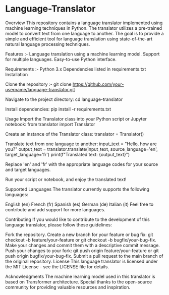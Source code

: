 # Language-Translator
Overview
  This repository contains a language translator implemented using machine learning techniques in Python. The translator utilizes a pre-trained model to convert text from one language to another. The goal is to provide a simple and efficient tool for language translation using state-of-the-art natural language processing techniques.

Features :-
  Language translation using a machine learning model.
  Support for multiple languages.
  Easy-to-use Python interface.
  
Requirements :-
  Python 3.x
  Dependencies listed in requirements.txt
  Installation
  
Clone the repository :-
  git clone https://github.com/your-username/language-translator.git

Navigate to the project directory:
  cd language-translator

Install dependencies:
  pip install -r requirements.txt

Usage
  Import the Translator class into your Python script or Jupyter notebook:
    from translator import Translator

  Create an instance of the Translator class:
    translator = Translator()

  Translate text from one language to another:
      input_text = "Hello, how are you?"
  output_text = translator.translate(input_text, source_language='en', target_language='fr')
  print(f"Translated text: {output_text}")

  Replace 'en' and 'fr' with the appropriate language codes for your source and target languages.
  
  Run your script or notebook, and enjoy the translated text!

Supported Languages
The translator currently supports the following languages:

English (en)
French (fr)
Spanish (es)
German (de)
Italian (it)
Feel free to contribute and add support for more languages.

Contributing
If you would like to contribute to the development of this language translator, please follow these guidelines:

Fork the repository.
Create a new branch for your feature or bug fix: git checkout -b feature/your-feature or git checkout -b bugfix/your-bug-fix.
Make your changes and commit them with a descriptive commit message.
Push your changes to your fork: git push origin feature/your-feature or git push origin bugfix/your-bug-fix.
Submit a pull request to the main branch of the original repository.
License
This language translator is licensed under the MIT License - see the LICENSE file for details.

Acknowledgments
The machine learning model used in this translator is based on Transformer architecture.
Special thanks to the open-source community for providing valuable resources and inspiration.






  
